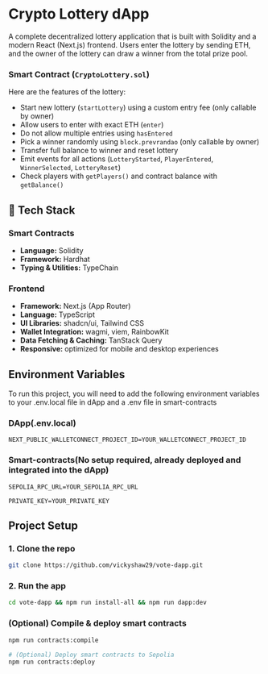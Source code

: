 # Crypto Lottery dApp 

A complete decentralized lottery application that is built with Solidity and a modern React (Next.js) frontend. Users enter the lottery by sending ETH, and the owner of the lottery can draw a winner from the total prize pool.


###  Smart Contract (`CryptoLottery.sol`)
Here are the features of the lottery:
- Start new lottery (`startLottery`) using a custom entry fee (only callable by owner)
- Allow users to enter with exact ETH (`enter`)
- Do not allow multiple entries using `hasEntered`
- Pick a winner randomly using `block.prevrandao` (only callable by owner)
- Transfer full balance to winner and reset lottery
- Emit events for all actions (`LotteryStarted`, `PlayerEntered`, `WinnerSelected`, `LotteryReset`)
- Check players with `getPlayers()` and contract balance with `getBalance()`

## 🔧 Tech Stack

### Smart Contracts
- **Language:** Solidity
- **Framework:** Hardhat
- **Typing & Utilities:** TypeChain


### Frontend
- **Framework:** Next.js (App Router)
- **Language:** TypeScript
- **UI Libraries:** shadcn/ui, Tailwind CSS
- **Wallet Integration:** wagmi, viem, RainbowKit
- **Data Fetching & Caching:** TanStack Query
- **Responsive:** optimized for mobile and desktop experiences


## Environment Variables

To run this project, you will need to add the following environment variables to your .env.local file in dApp and a .env file in smart-contracts

### DApp(.env.local)

`NEXT_PUBLIC_WALLETCONNECT_PROJECT_ID=YOUR_WALLETCONNECT_PROJECT_ID`

### Smart-contracts(No setup required, already deployed and integrated into the dApp)

`SEPOLIA_RPC_URL=YOUR_SEPOLIA_RPC_URL`

`PRIVATE_KEY=YOUR_PRIVATE_KEY`




##  Project Setup

### 1. Clone the repo
```bash
git clone https://github.com/vickyshaw29/vote-dapp.git
```
### 2. Run the app
```bash
cd vote-dapp && npm run install-all && npm run dapp:dev
```

### (Optional) Compile & deploy smart contracts
```bash
npm run contracts:compile

# (Optional) Deploy smart contracts to Sepolia
npm run contracts:deploy
```